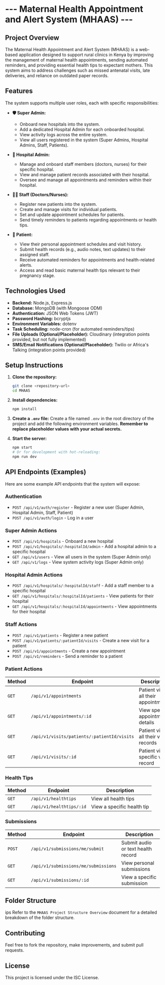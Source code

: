 
# --- Maternal Health Appointment and Alert System (MHAAS) ---

## Project Overview

The Maternal Health Appointment and Alert System (MHAAS) is a web-based application designed to support rural clinics in Kenya by improving the management of maternal health appointments, sending automated reminders, and providing essential health tips to expectant mothers. This system aims to address challenges such as missed antenatal visits, late deliveries, and reliance on outdated paper records.

## Features

The system supports multiple user roles, each with specific responsibilities:

* **🛡️ Super Admin:**
    * Onboard new hospitals into the system.
    * Add a dedicated Hospital Admin for each onboarded hospital.
    * View activity logs across the entire system.
    * View all users registered in the system (Super Admins, Hospital Admins, Staff, Patients).

* **🏥 Hospital Admin:**
    * Manage and onboard staff members (doctors, nurses) for their specific hospital.
    * View and manage patient records associated with their hospital.
    * Oversee and manage all appointments and reminders within their hospital.

* **👨‍⚕️ Staff (Doctors/Nurses):**
    * Register new patients into the system.
    * Create and manage visits for individual patients.
    * Set and update appointment schedules for patients.
    * Send timely reminders to patients regarding appointments or health tips.

* **🤰 Patient:**
    * View their personal appointment schedules and visit history.
    * Submit health records (e.g., audio notes, text updates) to their assigned staff.
    * Receive automated reminders for appointments and health-related alerts.
    * Access and read basic maternal health tips relevant to their pregnancy stage.

## Technologies Used

* **Backend:** Node.js, Express.js
* **Database:** MongoDB (with Mongoose ODM)
* **Authentication:** JSON Web Tokens (JWT)
* **Password Hashing:** bcryptjs
* **Environment Variables:** dotenv
* **Task Scheduling:** node-cron (for automated reminders/tips)
* **File Uploads (Optional/Placeholder):** Cloudinary (integration points provided, but not fully implemented)
* **SMS/Email Notifications (Optional/Placeholder):** Twilio or Africa's Talking (integration points provided)

## Setup Instructions

1.  **Clone the repository:**
    ```bash
    git clone <repository-url>
    cd MHAAS
    ```
2.  **Install dependencies:**
    ```bash
    npm install
    ```
3.  **Create a `.env` file:**
    Create a file named `.env` in the root directory of the project and add the following environment variables. **Remember to replace placeholder values with your actual secrets.**


4.  **Start the server:**
    ```bash
    npm start
    # Or for development with hot-reloading:
    npm run dev
    ```

## API Endpoints (Examples)

Here are some example API endpoints that the system will expose:

### Authentication
* `POST /api/v1/auth/register` - Register a new user (Super Admin, Hospital Admin, Staff, Patient)
* `POST /api/v1/auth/login` - Log in a user

### Super Admin Actions
* `POST /api/v1/hospitals` - Onboard a new hospital
* `POST /api/v1/hospitals/:hospitalId/admin` - Add a hospital admin to a specific hospital
* `GET /api/v1/users` - View all users in the system (Super Admin only)
* `GET /api/v1/logs` - View system activity logs (Super Admin only)

### Hospital Admin Actions
* `POST /api/v1/hospitals/:hospitalId/staff` - Add a staff member to a specific hospital
* `GET /api/v1/hospitals/:hospitalId/patients` - View patients for their hospital
* `GET /api/v1/hospitals/:hospitalId/appointments` - View appointments for their hospital

### Staff Actions
* `POST /api/v1/patients` - Register a new patient
* `POST /api/v1/patients/:patientId/visits` - Create a new visit for a patient
* `POST /api/v1/appointments` - Create a new appointment
* `POST /api/v1/reminders` - Send a reminder to a patient
 ### Patient Actions
| Method | Endpoint                                    | Description                           |
| ------ | ------------------------------------------- | ------------------------------------- |
| `GET`  | `/api/v1/appointments`                      | Patient views all their appointments  |
| `GET`  | `/api/v1/appointments/:id`                  | View specific appointment details     |
| `GET`  | `/api/v1/visits/patients/:patientId/visits` | Patient views all their visit records |
| `GET`  | `/api/v1/visits/:id`                        | Patient views specific visit record   |

###  Health Tips

| Method | Endpoint                 | Description                |
| ------ | ------------------------ | -------------------------- |
| `GET`  | `/api/v1/healthtips`     | View all health tips       |
| `GET`  | `/api/v1/healthtips/:id` | View a specific health tip |


### Submissions
| Method | Endpoint                             | Description                        |
| ------ | ------------------------------------ | ---------------------------------- |
| `POST` | `/api/v1/submissions/me/submit`      | Submit audio or text health record |
| `GET`  | `/api/v1/submissions/me/submissions` | View personal submissions          |
| `GET`  | `/api/v1/submissions/:id`            | View a specific submission         |






## Folder Structure
ips
Refer to the `MHAAS Project Structure Overview` document for a detailed breakdown of the folder structure.

## Contributing

Feel free to fork the repository, make improvements, and submit pull requests.

## License

This project is licensed under the ISC License.





